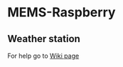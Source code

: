 # MEMS-Raspberry
## Weather station

For help go to [Wiki page](https://github.com/gaborka98/MEMS-Raspberry/wiki/Dokumentáció)
